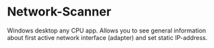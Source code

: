 # Network-Scanner
Windows desktop any CPU app. Allows you to see general information about first active network interface (adapter) and set static IP-address.
